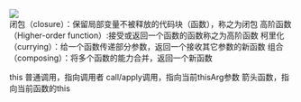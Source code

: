![](https://pic1.zhimg.com/80/e83bca5f1d1e6bf359d1f75727968c11_hd.jpg)  
闭包（closure）：保留局部变量不被释放的代码块（函数），称之为闭包
高阶函数（Higher-order function）:接受或返回一个函数的函数称之为高阶函数
柯里化（currying）：给一个函数传递部分参数，返回一个接收其它参数的新函数
组合（composing）：将多个函数的能力合并，返回一个新函数

this
普通调用，指向调用者
call/apply调用，指向当前thisArg参数
箭头函数，指向当前函数的this